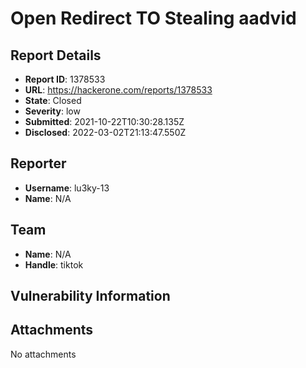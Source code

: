 # Open Redirect TO  Stealing aadvid

## Report Details
- **Report ID**: 1378533
- **URL**: https://hackerone.com/reports/1378533
- **State**: Closed
- **Severity**: low
- **Submitted**: 2021-10-22T10:30:28.135Z
- **Disclosed**: 2022-03-02T21:13:47.550Z

## Reporter
- **Username**: lu3ky-13
- **Name**: N/A

## Team
- **Name**: N/A
- **Handle**: tiktok

## Vulnerability Information


## Attachments
No attachments
